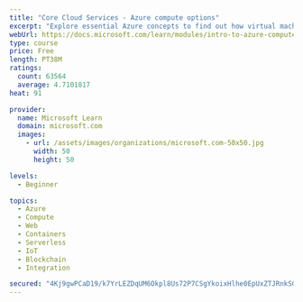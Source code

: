 ```yaml
---
title: "Core Cloud Services - Azure compute options"
excerpt: "Explore essential Azure concepts to find out how virtual machines, containers, and apps combined with serverless computing services can fortify your business."
webUrl: https://docs.microsoft.com/learn/modules/intro-to-azure-compute/
type: course
price: Free
length: PT38M
ratings:
  count: 63564
  average: 4.7101817
heat: 91

provider:
  name: Microsoft Learn
  domain: microsoft.com
  images:
    - url: /assets/images/organizations/microsoft.com-50x50.jpg
      width: 50
      height: 50

levels:
  - Beginner

topics:
  - Azure
  - Compute
  - Web
  - Containers
  - Serverless
  - IoT
  - Blockchain
  - Integration

secured: "4Kj9gwPCaD19/k7YrLEZDqUM6Okpl8Us72P7CSgYkoixHlhe0EpUxZTJRnkSGzdYdj8rQ1QhMDxUm1Gk0a1Fg9vUqUWBZoZrFBhLyBDzL2MBiD4F19q1fFtMfyQFLNf1DFV8O01bcuVbUhCrITyb0XCzUHWDxxojfxFNgM1OU78H1Y8wRSo0OXhFqsNmFgKhyACbQxFxrdEmD9XnGVkkcClQ4/uJtEfDt82P7JqinDMItgDJNfAviE4MmGCVM+WcdXSRD/NjXiuRAXFP3efgjlUBkEQC+/yChLiAZWtBsKX2N6V9OLJVzBZxoo6tR7ADWu6iCGsK6ws1Vl7wOHVyIeWOfRQsXpZMwdEUDFBqSo6gnrVlkgWmOk1mE1nuw6GbSDFn+ILb3vku7m5rEM+fppyW7tGMUvciUViHzoTRJ0XVqepb6PvDJSxEd4vtX6PB;fijn8hZ+/ZPKv7ip96PQ7Q=="
---
```


